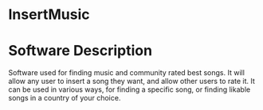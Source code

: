 # InsertMusic
# Software Description
Software used for finding music and community rated best songs.
It will allow any user to insert a song they want, and allow other users to rate it.
It can be used in various ways, for finding a specific song, or finding likable songs in a country of your choice.
